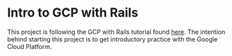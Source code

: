 # Intro to GCP with Rails

This project is following the GCP with Rails tutorial found [here](https://cloud.google.com/ruby/rails/appengine).  The intention behind starting this project is to get introductory practice with the Google Cloud Platform.
